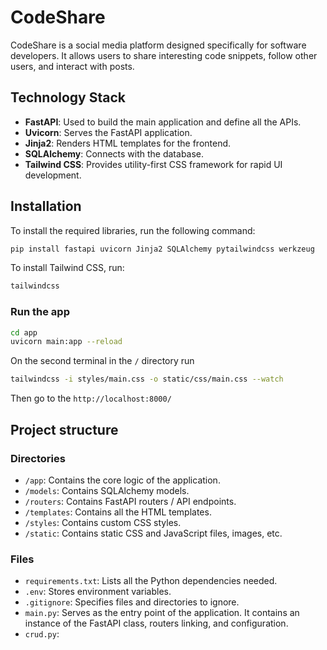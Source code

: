 # CodeShare

CodeShare is a social media platform designed specifically for software developers. It allows users to share interesting code snippets, follow other users, and interact with posts.

## Technology Stack

- **FastAPI**: Used to build the main application and define all the APIs.
- **Uvicorn**: Serves the FastAPI application.
- **Jinja2**: Renders HTML templates for the frontend.
- **SQLAlchemy**: Connects with the database.
- **Tailwind CSS**: Provides utility-first CSS framework for rapid UI development.

## Installation

To install the required libraries, run the following command:

```bash
pip install fastapi uvicorn Jinja2 SQLAlchemy pytailwindcss werkzeug
```

To install Tailwind CSS, run:
``` bash
tailwindcss
```

### Run the app
``` bash
cd app
uvicorn main:app --reload
```
On the second terminal in the `/` directory run
``` bash
tailwindcss -i styles/main.css -o static/css/main.css --watch
```
Then go to the `http://localhost:8000/`


## Project structure

### Directories
- `/app`: Contains the core logic of the application.
- `/models`: Contains SQLAlchemy models.
- `/routers`: Contains FastAPI routers / API endpoints.
- `/templates`: Contains all the HTML templates.
- `/styles`: Contains custom CSS styles.
- `/static`: Contains static CSS and JavaScript files, images, etc.


### Files
- `requirements.txt`: Lists all the Python dependencies needed.
- `.env`: Stores environment variables.
- `.gitignore`: Specifies files and directories to ignore.
- `main.py`: Serves as the entry point of the application. It contains an instance of the FastAPI class, routers linking, and configuration.
- `crud.py`: 
